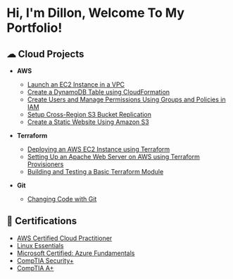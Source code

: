 <h1>Hi, I'm Dillon, Welcome To My Portfolio!

<h2> ☁ Cloud Projects</h2>

- <b>AWS</b>
  - [Launch an EC2 Instance in a VPC](https://github.com/DillonMeacham/AWS-Create-EC2-in-VPC)
  - [Create a DynamoDB Table using CloudFormation](https://github.com/DillonMeacham/Create-DynamoDBTable-Using-CloudFormation)
  - [Create Users and Manage Permissions Using Groups and Policies in IAM](https://github.com/DillonMeacham/Create-Users-and-Manage-Permissions-Using-Groups-and-Policies-in-IAM)
  - [Setup Cross-Region S3 Bucket Replication](https://github.com/DillonMeacham/Setup-Cross-Region-S3-Bucket-Replication)
  - [Create a Static Website Using Amazon S3](https://github.com/DillonMeacham/Create-Static-Website-Using-AmazonS3/blob/main/README.md)
 
- <b>Terraform</b>  
  - [Deploying an AWS EC2 Instance using Terraform](https://github.com/DillonMeacham/Deploying-AWS-EC2-with-Terraform/blob/main/README.md)
  - [Setting Up an Apache Web Server on AWS using Terraform Provisioners](https://github.com/DillonMeacham/Create-ApacheWebServer-using-TerraformProvisioners/blob/main/README.md)
  - [Building and Testing a Basic Terraform Module](https://github.com/DillonMeacham/Building-and-Testing-TerraformModule)

- <b>Git</b>
  - [Changing Code with Git](https://github.com/DillonMeacham/Changing-Code-with-Git)

<h2>📃 Certifications</h2>

- [AWS Certified Cloud Practitioner](https://www.credly.com/badges/8e01c296-c5ad-446b-a383-2240790b1c6e/public_url)
- [Linux Essentials](https://bit.ly/3U7PQNN)
- [Microsoft Certified: Azure Fundamentals](https://www.credly.com/badges/64f24800-94a5-4636-b3ec-cd4ca8a618b9/public_url)
- [CompTIA Security+](https://www.credly.com/earner/earned/badge/fbef712d-5644-4a8f-8237-3ca992889bda)
- [CompTIA A+](https://www.credly.com/earner/earned/badge/e9a8fae8-ce1e-4c7c-b8cd-3a3d655c4c90)
